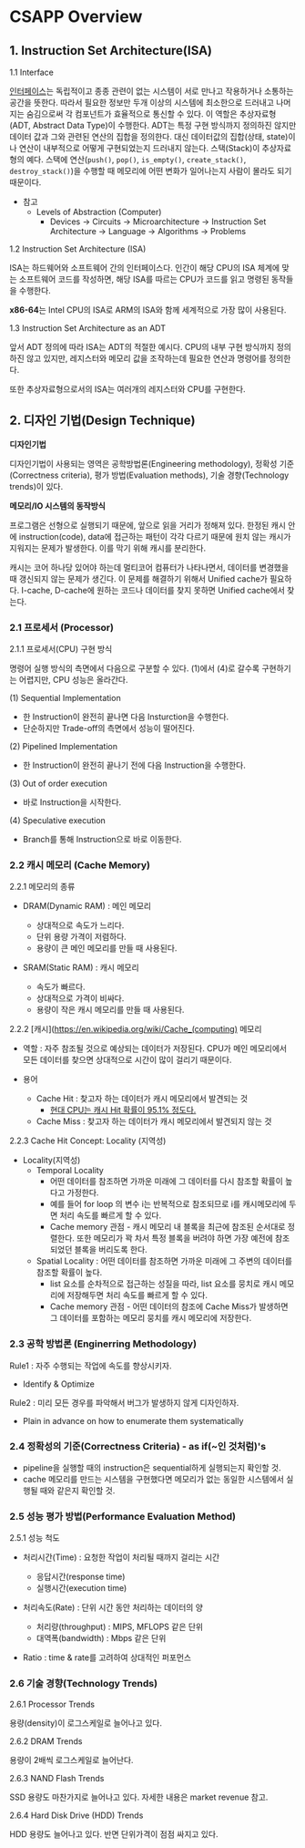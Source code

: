 # CSAPP Overview

## 1. Instruction Set Architecture(ISA)

1.1 Interface

[인터페이스](https://en.wikipedia.org/wiki/Interface_(computing))는 독립적이고 종종 관련이 없는 시스템이 서로 만나고 작용하거나 소통하는 공간을 뜻한다.
따라서 필요한 정보만 두개 이상의 시스템에 최소한으로 드러내고 나머지는 숨김으로써 각 컴포넌트가 효율적으로 통신할 수 있다. 이 역할은 추상자료형(ADT, Abstract Data Type)이 수행한다. ADT는 특정 구현 방식까지 정의하진 않지만 데이터 값과 그와 관련된 연산의 집합을 정의한다. 대신 데이터값의 집합(상태, state)이나 연산이 내부적으로 어떻게 구현되었는지 드러내지 않는다. 스택(Stack)이 추상자료형의 예다. 스택에 연산(`push()`, `pop()`, `is_empty()`, `create_stack()`, `destroy_stack()`)을 수행할 때 메모리에 어떤 변화가 일어나는지 사람이 몰라도 되기 때문이다.

* 참고
  * Levels of Abstraction (Computer)
    * Devices → Circuits → Microarchitecture → Instruction Set Architecture → Language → Algorithms → Problems

1.2 Instruction Set Architecture (ISA)

ISA는 하드웨어와 소프트웨어 간의 인터페이스다. 인간이 해당 CPU의 ISA 체계에 맞는 소프트웨어 코드를 작성하면, 해당 ISA를 따르는 CPU가 코드를 읽고 명령된 동작들을 수행한다.

**x86-64**는 Intel CPU의 ISA로 ARM의 ISA와 함께 세계적으로 가장 많이 사용된다.

1.3 Instruction Set Architecture as an ADT

앞서 ADT 정의에 따라 ISA는 ADT의 적절한 예시다. CPU의 내부 구현 방식까지 정의하진 않고 있지만, 레지스터와 메모리 값을 조작하는데 필요한 연산과 명령어를 정의한다.

또한 추상자료형으로서의 ISA는 여러개의 레지스터와 CPU를 구현한다.

## 2. 디자인 기법(Design Technique)

**디자인기법**

디자인기법이 사용되는 영역은 공학방법론(Engineering methodology), 정확성 기준(Correctness criteria), 평가 방법(Evaluation methods), 기술 경향(Technology trends)이 있다.

**메모리/IO 시스템의 동작방식**

프로그램은 선형으로 실행되기 때문에, 앞으로 읽을 거리가 정해져 있다. 한정된 캐시 안에 instruction(code), data에 접근하는 패턴이 각각 다르기 때문에 원치 않는 캐시가 지워지는 문제가 발생한다. 이를 막기 위해 캐시를 분리한다.

캐시는 코어 하나당 있어야 하는데 멀티코어 컴퓨터가 나타나면서, 데이터를 변경했을 때 갱신되지 않는 문제가 생긴다. 이 문제를 해결하기 위해서 Unified cache가 필요하다. I-cache, D-cache에 원하는 코드나 데이터를 찾지 못하면 Unified cache에서 찾는다.

### 2.1 프로세서 (Processor)

2.1.1 프로세서(CPU) 구현 방식

명령어 실행 방식의 측면에서 다음으로 구분할 수 있다. (1)에서 (4)로 갈수록 구현하기는 어렵지만, CPU 성능은 올라간다.

(1) Sequential Implementation

* 한 Instruction이 완전히 끝나면 다음 Insturction을 수행한다.
* 단순하지만 Trade-off의 측면에서 성능이 떨어진다.
  
(2) Pipelined Implementation

* 한 Instruction이 완전히 끝나기 전에 다음 Instruction을 수행한다.

(3) Out of order execution

* 바로 Instruction을 시작한다.
  
(4) Speculative execution

* Branch를 통해 Instruction으로 바로 이동한다.

### 2.2 캐시 메모리 (Cache Memory)

2.2.1 메모리의 종류

* DRAM(Dynamic RAM) : 메인 메모리
  * 상대적으로 속도가 느리다.
  * 단위 용량 가격이 저렴하다.
  * 용량이 큰 메인 메모리를 만들 때 사용된다.

* SRAM(Static RAM) : 캐시 메모리
  * 속도가 빠르다.
  * 상대적으로 가격이 비싸다.
  * 용량이 작은 캐시 메모리를 만들 때 사용된다.

2.2.2 [캐시](https://en.wikipedia.org/wiki/Cache_(computing) 메모리

* 역할 : 자주 참조될 것으로 예상되는 데이터가 저장된다. CPU가 메인 메모리에서 모든 데이터를 찾으면 상대적으로 시간이 많이 걸리기 때문이다.

* 용어
  * Cache Hit : 찾고자 하는 데이터가 캐시 메모리에서 발견되는 것
    * [현대 CPU는 캐시 Hit 확률이 95.1% 정도다.](https://www.cloudflare.com/learning/cdn/what-is-a-cache-hit-ratio/)
  * Cache Miss : 찾고자 하는 데이터가 캐시 메모리에서 발견되지 않는 것

2.2.3 Cache Hit Concept: Locality (지역성)

* Locality(지역성)
  * Temporal Locality
    * 어떤 데이터를 참조하면 가까운 미래에 그 데이터를 다시 참조할 확률이 높다고 가정한다.
    * 예를 들어 for loop 의 변수 i는 반복적으로 참조되므로 i를 캐시메모리에 두면 처리 속도를 빠르게 할 수 있다.
    * Cache memory 관점 - 캐시 메모리 내 블록을 최근에 참조된 순서대로 정렬한다. 또한 메모리가 꽉 차서 특정 블록을 버려야 하면 가장 예전에 참조되었던 블록을 버리도록 한다.
  * Spatial Locality : 어떤 데이터를 참조하면 가까운 미래에 그 주변의 데이터를 참조할 확률이 높다.
    * list 요소를 순차적으로 접근하는 성질을 따라, list 요소를 뭉치로 캐시 메모리에 저장해두면 처리 속도를 빠르게 할 수 있다.
    * Cache memory 관점 - 어떤 데이터의 참조에 Cache Miss가 발생하면 그 데이터를 포함하는 메모리 뭉치를 캐시 메모리에 저장한다.

### 2.3 공학 방법론 (Enginerring Methodology)

Rule1 : 자주 수행되는 작업에 속도를 향상시키자.

- Identify & Optimize

Rule2 : 미리 모든 경우를 파악해서 버그가 발생하지 않게 디자인하자.

- Plain in advance on how to enumerate them systematically

### 2.4 정확성의 기준(Correctness Criteria) - as if(~인 것처럼)'s

- pipeline을 실행할 때의 instruction은 sequential하게 실행되는지 확인할 것.
- cache 메모리를 만드는 시스템을 구현했다면 메모리가 없는 동일한 시스템에서 실행될 때와 같은지 확인할 것.

### 2.5 성능 평가 방법(Performance Evaluation Method)

2.5.1 성능 척도

- 처리시간(Time) : 요청한 작업이 처리될 때까지 걸리는 시간
  - 응답시간(response time)
  - 실행시간(execution time)
  
- 처리속도(Rate) : 단위 시간 동안 처리하는 데이터의 양
  - 처리량(throughput) : MIPS, MFLOPS 같은 단위
  - 대역폭(bandwidth) : Mbps 같은 단위

- Ratio : time & rate를 고려하여 상대적인 퍼포먼스

### 2.6 기술 경향(Technology Trends)

2.6.1 Processor Trends

용량(density)이 로그스케일로 늘어나고 있다.

2.6.2 DRAM Trends

용량이 2배씩 로그스케일로 늘어난다.

2.6.3 NAND Flash Trends

SSD 용량도 마찬가지로 늘어나고 있다. 자세한 내용은 market revenue 참고.

2.6.4 Hard Disk Drive (HDD) Trends

HDD 용량도 늘어나고 있다. 반면 단위가격이 점점 싸지고 있다.
